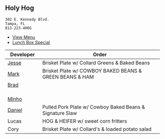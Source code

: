 
## Holy Hog

```
302 E. Kennedy Blvd.
Tampa, FL
813-223-4HOG
```

* [View Menu](https://www.holyhogbbq.com/menu/)
* [Lunch Box Special](http://www.holyhogbbq.com/bbq-lunch-box-special/)

Developer     | Order
--------------|---------------------
[Jesse](https://github.com/jessecurry)              | Brisket Plate w/ Collard Greens & Baked Beans
[Mark](http://github.com/mark-smithtb)              | Brisket Plate w/ COWBOY BAKED BEANS & GREEN BEANS & HAM               
[Brad](https://github.com/bradreed)                 | 
[Minho](https://github.com/minhochoi)               | 
[Daniel](https://github.come/dtartaglia)            | Pulled Pork Plate w/ Cowboy Baked Beans & Signature Slaw
Lucas                                               | HOG & HEIFER w/ sweet corn fritters
Cory                                                | Brisket Plate w/ Collard's & loaded potato salad
